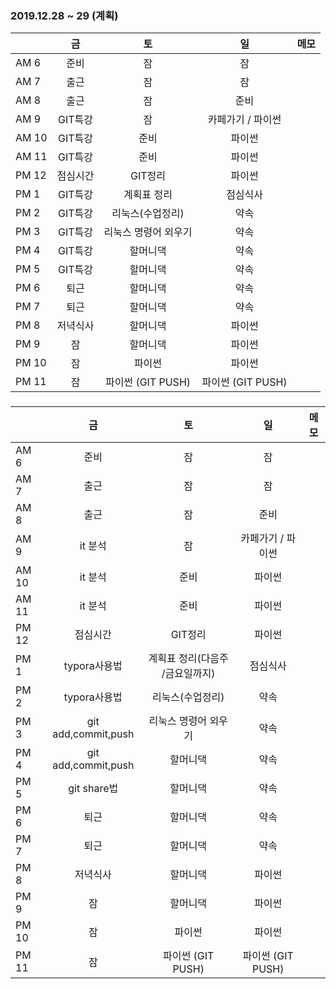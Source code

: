 ### 2019.12.28 ~ 29 (계획)

|       |    금    |          토          |        일         | 메모 |
| ----- | :------: | :------------------: | :---------------: | ---- |
| AM 6  |   준비   |          잠          |        잠         |      |
| AM 7  |   출근   |          잠          |        잠         |      |
| AM 8  |   출근   |          잠          |       준비        |      |
| AM 9  | GIT특강  |          잠          | 카페가기 / 파이썬 |      |
| AM 10 | GIT특강  |         준비         |      파이썬       |      |
| AM 11 | GIT특강  |         준비         |      파이썬       |      |
| PM 12 | 점심시간 |       GIT정리        |      파이썬       |      |
| PM 1  | GIT특강  |     계획표 정리      |     점심식사      |      |
| PM 2  | GIT특강  |   리눅스(수업정리)   |       약속        |      |
| PM 3  | GIT특강  | 리눅스 명령어 외우기 |       약속        |      |
| PM 4  | GIT특강  |       할머니댁       |       약속        |      |
| PM 5  | GIT특강  |       할머니댁       |       약속        |      |
| PM 6  |   퇴근   |       할머니댁       |       약속        |      |
| PM 7  |   퇴근   |       할머니댁       |       약속        |      |
| PM 8  | 저녁식사 |       할머니댁       |      파이썬       |      |
| PM 9  |    잠    |       할머니댁       |      파이썬       |      |
| PM 10 |    잠    |        파이썬        |      파이썬       |      |
| PM 11 |    잠    |  파이썬 (GIT PUSH)   | 파이썬 (GIT PUSH) |      |

### 

|       |         금          |               토                |        일         | 메모 |
| ----- | :-----------------: | :-----------------------------: | :---------------: | ---- |
| AM 6  |        준비         |               잠                |        잠         |      |
| AM 7  |        출근         |               잠                |        잠         |      |
| AM 8  |        출근         |               잠                |       준비        |      |
| AM 9  |       it 분석       |               잠                | 카페가기 / 파이썬 |      |
| AM 10 |       it 분석       |              준비               |      파이썬       |      |
| AM 11 |       it 분석       |              준비               |      파이썬       |      |
| PM 12 |      점심시간       |             GIT정리             |      파이썬       |      |
| PM 1  |    typora사용법     | 계획표 정리(다음주 /금요일까지) |     점심식사      |      |
| PM 2  |    typora사용법     |        리눅스(수업정리)         |       약속        |      |
| PM 3  | git add,commit,push |      리눅스 명령어 외우기       |       약속        |      |
| PM 4  | git add,commit,push |            할머니댁             |       약속        |      |
| PM 5  |     git share법     |            할머니댁             |       약속        |      |
| PM 6  |        퇴근         |            할머니댁             |       약속        |      |
| PM 7  |        퇴근         |            할머니댁             |       약속        |      |
| PM 8  |      저녁식사       |            할머니댁             |      파이썬       |      |
| PM 9  |         잠          |            할머니댁             |      파이썬       |      |
| PM 10 |         잠          |             파이썬              |      파이썬       |      |
| PM 11 |         잠          |        파이썬 (GIT PUSH)        | 파이썬 (GIT PUSH) |      |

